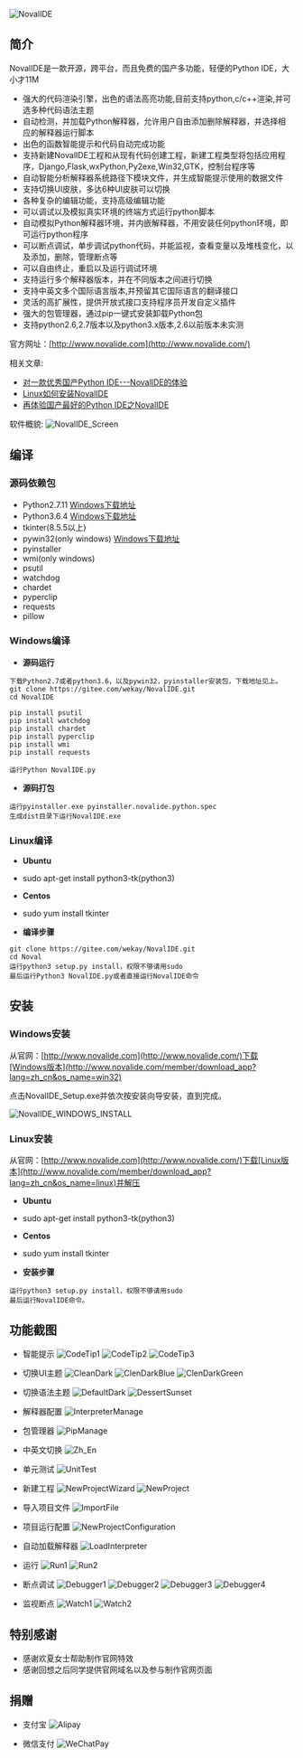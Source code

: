 ![NovalIDE](noval/bmp_source/logo.png)

简介
----------------------------------

NovalIDE是一款开源，跨平台，而且免费的国产多功能，轻便的Python IDE，大小才11M

- 强大的代码渲染引擎，出色的语法高亮功能,目前支持python,c/c++渲染,并可选多种代码语法主题
- 自动检测，并加载Python解释器，允许用户自由添加删除解释器，并选择相应的解释器运行脚本
- 出色的函数智能提示和代码自动完成功能
- 支持新建NovalIDE工程和从现有代码创建工程，新建工程类型将包括应用程序，Django,Flask,wxPython,Py2exe,Win32,GTK，控制台程序等
- 自动智能分析解释器系统路径下模块文件，并生成智能提示使用的数据文件
- 支持切换UI皮肤，多达6种UI皮肤可以切换
- 各种复杂的编辑功能，支持高级编辑功能
- 可以调试以及模拟真实环境的终端方式运行python脚本
- 自动模拟Python解释器环境，并内嵌解释器，不用安装任何python环境，即可运行python程序
- 可以断点调试，单步调试python代码，并能监视，查看变量以及堆栈变化，以及添加，删除，管理断点等
- 可以自由终止，重启以及运行调试环境
- 支持运行多个解释器版本，并在不同版本之间进行切换
- 支持中英文多个国际语言版本,并预留其它国际语言的翻译接口
- 灵活的高扩展性，提供开放式接口支持程序员开发自定义插件
- 强大的包管理器，通过pip一键式安装卸载Python包
- 支持python2.6,2.7版本以及python3.x版本,2.6以前版本未实测

官方网址：[http://www.novalide.com](http://www.novalide.com/)

相关文章:

- [对一款优秀国产Python IDE---NovalIDE的体验](https://my.oschina.net/u/3728672/blog/1817030)
- [Linux如何安装NovalIDE](https://my.oschina.net/u/3728672/blog/1831452)
- [再体验国产最好的Python IDE之NovalIDE](https://my.oschina.net/u/3728672/blog/3125055)

软件概貌: ![NovalIDE_Screen](noval/bmp_source/images/banner_01.png)

编译
----------------------------------

### 源码依赖包

- Python2.7.11 [Windows下载地址](https://www.python.org/ftp/python/2.7.11/python-2.7.11.msi)
- Python3.6.4 [Windows下载地址](https://www.python.org/ftp/python/3.6.4/python-3.6.4.exe)
- tkinter(8.5.5以上)
- pywin32(only windows) [Windows下载地址](https://github.com/mhammond/pywin32/releases/download/b223/pywin32-223.win32-py2.7.exe)
- pyinstaller
- wmi(only windows)
- psutil
- watchdog
- chardet
- pyperclip
- requests
- pillow

### Windows编译

- **源码运行**

```
下载Python2.7或者python3.6，以及pywin32，pyinstaller安装包，下载地址见上。
git clone https://gitee.com/wekay/NovalIDE.git
cd NovalIDE

pip install psutil
pip install watchdog
pip install chardet
pip install pyperclip
pip install wmi
pip install requests

运行Python NovalIDE.py
```

- **源码打包**

```
运行pyinstaller.exe pyinstaller.novalide.python.spec
生成dist目录下运行NovalIDE.exe
```

### Linux编译

- **Ubuntu**

- sudo apt-get install python3-tk(python3)

- **Centos**

- sudo yum install tkinter

- **编译步骤**

```
git clone https://gitee.com/wekay/NovalIDE.git
cd Noval
运行python3 setup.py install，权限不够请用sudo
最后运行Python3 NovalIDE.py或者直接运行NovalIDE命令
```

安装
----------------------------------

### Windows安装

从官网：[http://www.novalide.com](http://www.novalide.com/)下载[Windows版本](http://www.novalide.com/member/download_app?lang=zh_cn&os_name=win32)

点击NovalIDE_Setup.exe并依次按安装向导安装，直到完成。

![NovalIDE_WINDOWS_INSTALL](noval/bmp_source/images/windows_insall.png)

### Linux安装
从官网：[http://www.novalide.com](http://www.novalide.com/)下载[Linux版本](http://www.novalide.com/member/download_app?lang=zh_cn&os_name=linux)并解压 

- **Ubuntu**

- sudo apt-get install python3-tk(python3)

- **Centos**

- sudo yum install tkinter

- **安装步骤**

```
运行python3 setup.py install，权限不够请用sudo
最后运行NovalIDE命令。
```

功能截图
----------------------------------

- 智能提示
![CodeTip1](noval/bmp_source/images/banner_02.png)
![CodeTip2](noval/bmp_source/images/banner_03.png)
![CodeTip3](noval/bmp_source/images/banner_04.png)

- 切换UI主题
![CleanDark](noval/bmp_source/images/CleanDark.png)
![ClenDarkBlue](noval/bmp_source/images/ClenDarkBlue.png)
![ClenDarkGreen](noval/bmp_source/images/ClenDarkGreen.png)

- 切换语法主题
![DefaultDark](noval/bmp_source/images/DefaultDark.png)
![DessertSunset](noval/bmp_source/images/DessertSunset.png)

- 解释器配置
![InterpreterManage](noval/bmp_source/images/banner_06.png)

- 包管理器
![PipManage](noval/bmp_source/images/banner_07.png)

- 中英文切换
![Zh_En](noval/bmp_source/images/zh_en.png)

- 单元测试
![UnitTest](noval/bmp_source/images/banner_08.png)

- 新建工程
![NewProjectWizard](noval/bmp_source/images/wizard.png)
![NewProject](noval/bmp_source/images/project.png)


- 导入项目文件
![ImportFile](noval/bmp_source/images/importfile.png)

- 项目运行配置
![NewProjectConfiguration](noval/bmp_source/images/configuration.png)

- 自动加载解释器
![LoadInterpreter](noval/bmp_source/images/interpreter.png)

- 运行
![Run1](noval/bmp_source/images/run1.png)
![Run2](noval/bmp_source/images/run2.png)

- 断点调试
![Debugger1](noval/bmp_source/images/debugger1.png)
![Debugger2](noval/bmp_source/images/debugger2.png)
![Debugger3](noval/bmp_source/images/debugger3.png)
![Debugger4](noval/bmp_source/images/debugger4.png)

- 监视断点
![Watch1](noval/bmp_source/images/watch1.png)
![Watch2](noval/bmp_source/images/watch2.png)

特别感谢
----------------------------------

- 感谢欢夏女士帮助制作官网特效
- 感谢回想之后同学提供官网域名以及参与制作官网页面


捐赠
----------------------------------

- 支付宝
![Alipay](noval/bmp_source/images/alipay.jpg)

- 微信支付
![WeChatPay](noval/bmp_source/images/wechatpay.jpg)
